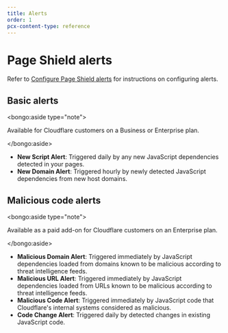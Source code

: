 ```yaml
---
title: Alerts
order: 1
pcx-content-type: reference
---
```


# Page Shield alerts

Refer to [Configure Page Shield alerts](/use-dashboard/configure-alerts) for instructions on configuring alerts.

## Basic alerts

<bongo:aside type="note">

Available for Cloudflare customers on a Business or Enterprise plan.

</bongo:aside>

- **New Script Alert**: Triggered daily by any new JavaScript dependencies detected in your pages.
- **New Domain Alert**: Triggered hourly by newly detected JavaScript dependencies from new host domains.

## Malicious code alerts

<bongo:aside type="note">

Available as a paid add-on for Cloudflare customers on an Enterprise plan.

</bongo:aside>

- **Malicious Domain Alert**: Triggered immediately by JavaScript dependencies loaded from domains known to be malicious according to threat intelligence feeds.
- **Malicious URL Alert**: Triggered immediately by JavaScript dependencies loaded from URLs known to be malicious according to threat intelligence feeds.
- **Malicious Code Alert**: Triggered immediately by JavaScript code that Cloudflare's internal systems considered as malicious.
- **Code Change Alert**: Triggered daily by detected changes in existing JavaScript code.
